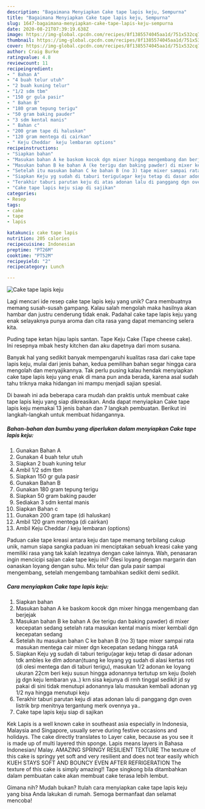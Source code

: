 ```yaml
---
description: "Bagaimana Menyiapkan Cake tape lapis keju, Sempurna"
title: "Bagaimana Menyiapkan Cake tape lapis keju, Sempurna"
slug: 1647-bagaimana-menyiapkan-cake-tape-lapis-keju-sempurna
date: 2020-08-21T07:39:19.638Z
image: https://img-global.cpcdn.com/recipes/8f1385574045aa1d/751x532cq70/cake-tape-lapis-keju-foto-resep-utama.jpg
thumbnail: https://img-global.cpcdn.com/recipes/8f1385574045aa1d/751x532cq70/cake-tape-lapis-keju-foto-resep-utama.jpg
cover: https://img-global.cpcdn.com/recipes/8f1385574045aa1d/751x532cq70/cake-tape-lapis-keju-foto-resep-utama.jpg
author: Craig Burke
ratingvalue: 4.8
reviewcount: 11
recipeingredient:
- " Bahan A"
- "4 buah telur utuh"
- "2 buah kuning telur"
- "1/2 sdm tbm"
- "150 gr gula pasir"
- " Bahan B"
- "180 gram tepung terigu"
- "50 gram baking pauder"
- "3 sdm kental manis"
- " Bahan c"
- "200 gram tape di haluskan"
- "120 gram mentega di cairkan"
- " Keju Cheddar  keju lembaran options"
recipeinstructions:
- "Siapkan bahan"
- "Masukan bahan A ke baskom kocok dgn mixer hingga mengembang dan berjejak"
- "Masukan bahan B ke bahan A (ke terigu dan baking pawder) di mixer kecepatan sedang setelah rata masukan kental manis mixer kembali dgn kecepatan sedang"
- "Setelah itu masukan bahan C ke bahan B (no 3) tape mixer sampai rata masukan mentega cair mixer dgn kecepatan sedang hingga ratA"
- "Siapkan Keju yg sudah di taburi terigu(agar keju tetap di dasar adonan tdk ambles ke dlm adonan)tuang ke loyang yg sudah di alasi kertas roti (di olesi mentega dan di taburi terigu), masukan 1/2 adonan ke loyang ukuran 22cm beri keju susun hingga adonannya tertutup sm keju (boleh jg dgn keju lembaran ya..) krn sisa kejunya di rmh tinggal sedikit jd sy pakai di sini tidak menutupi adonannya lalu masukan kembali adonan yg 1/2 nya hingga menutupi keju"
- "Terakhir taburi parutan keju di atas adonan lalu di panggang dgn oven listrik brp menitnya tergantung merk ovennya ya.."
- "Cake tape lapis keju siap di sajikan"
categories:
- Resep
tags:
- cake
- tape
- lapis

katakunci: cake tape lapis 
nutrition: 205 calories
recipecuisine: Indonesian
preptime: "PT26M"
cooktime: "PT52M"
recipeyield: "2"
recipecategory: Lunch

---
```



![Cake tape lapis keju](https://img-global.cpcdn.com/recipes/8f1385574045aa1d/751x532cq70/cake-tape-lapis-keju-foto-resep-utama.jpg)

Lagi mencari ide resep cake tape lapis keju yang unik? Cara membuatnya memang susah-susah gampang. Kalau salah mengolah maka hasilnya akan hambar dan justru cenderung tidak enak. Padahal cake tape lapis keju yang enak selayaknya punya aroma dan cita rasa yang dapat memancing selera kita.

Puding tape ketan hijau lapis santan. Tape Keju Cake (Tape cheese cake). Ini resepnya mbak hesty kitchen dan aku dapetnya dari mom susana.

Banyak hal yang sedikit banyak mempengaruhi kualitas rasa dari cake tape lapis keju, mulai dari jenis bahan, kedua pemilihan bahan segar hingga cara mengolah dan menyajikannya. Tak perlu pusing kalau hendak menyiapkan cake tape lapis keju yang enak di mana pun anda berada, karena asal sudah tahu triknya maka hidangan ini mampu menjadi sajian spesial.


Di bawah ini ada beberapa cara mudah dan praktis untuk membuat cake tape lapis keju yang siap dikreasikan. Anda dapat menyiapkan Cake tape lapis keju memakai 13 jenis bahan dan 7 langkah pembuatan. Berikut ini langkah-langkah untuk membuat hidangannya.

<!--inarticleads1-->

##### Bahan-bahan dan bumbu yang diperlukan dalam menyiapkan Cake tape lapis keju:

1. Gunakan  Bahan A
1. Gunakan 4 buah telur utuh
1. Siapkan 2 buah kuning telur
1. Ambil 1/2 sdm tbm
1. Siapkan 150 gr gula pasir
1. Gunakan  Bahan B
1. Gunakan 180 gram tepung terigu
1. Siapkan 50 gram baking pauder
1. Sediakan 3 sdm kental manis
1. Siapkan  Bahan c
1. Gunakan 200 gram tape (di haluskan)
1. Ambil 120 gram mentega (di cairkan)
1. Ambil  Keju Cheddar / keju lembaran (options)


Paduan cake tape kreasi antara keju dan tape memang terbilang cukup unik, namun siapa sangka paduan ini menciptakan sebuah kreasi cake yang memiliki rasa yang tak kalah lezatnya dengan cake lainnya. Wah, penasaran ingin mencicipi sajian cake tape keju ini? Olesi loyang dengan margarin dan oanaskan loyang dengan suhu. Mix telur dan gula pasir sampai mengembang, setelah mengembang tambahkan sedikit demi sedikit. 

<!--inarticleads2-->

##### Cara menyiapkan Cake tape lapis keju:

1. Siapkan bahan
1. Masukan bahan A ke baskom kocok dgn mixer hingga mengembang dan berjejak
1. Masukan bahan B ke bahan A (ke terigu dan baking pawder) di mixer kecepatan sedang setelah rata masukan kental manis mixer kembali dgn kecepatan sedang
1. Setelah itu masukan bahan C ke bahan B (no 3) tape mixer sampai rata masukan mentega cair mixer dgn kecepatan sedang hingga ratA
1. Siapkan Keju yg sudah di taburi terigu(agar keju tetap di dasar adonan tdk ambles ke dlm adonan)tuang ke loyang yg sudah di alasi kertas roti (di olesi mentega dan di taburi terigu), masukan 1/2 adonan ke loyang ukuran 22cm beri keju susun hingga adonannya tertutup sm keju (boleh jg dgn keju lembaran ya..) krn sisa kejunya di rmh tinggal sedikit jd sy pakai di sini tidak menutupi adonannya lalu masukan kembali adonan yg 1/2 nya hingga menutupi keju
1. Terakhir taburi parutan keju di atas adonan lalu di panggang dgn oven listrik brp menitnya tergantung merk ovennya ya..
1. Cake tape lapis keju siap di sajikan


Kek Lapis is a well known cake in southeast asia especially in Indonesia, Malaysia and Singapore, usually serve during festive occasions and holidays. The cake directly translates to Layer cake, because as you see it is made up of multi layered thin sponge. Lapis means layers in Bahasa Indonesian/ Malay. AMAZING SPRINGY RESILIENT TEXTURE The texture of this cake is springy yet soft and very resilient and does not tear easily which KUEH STAYS SOFT AND BOUNCY EVEN AFTER REFRIGERATION The texture of this cake is simply amazing!! Tape singkong bila ditambahkan dalam pembuatan cake akan membuat cake terasa lebih lembut. 

Gimana nih? Mudah bukan? Itulah cara menyiapkan cake tape lapis keju yang bisa Anda lakukan di rumah. Semoga bermanfaat dan selamat mencoba!
